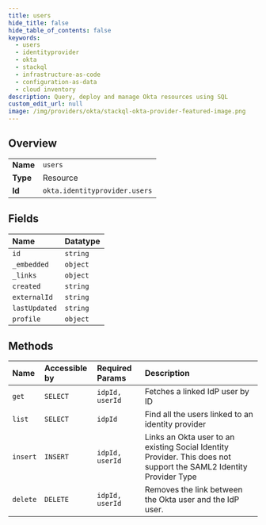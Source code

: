 ```yaml
---
title: users
hide_title: false
hide_table_of_contents: false
keywords:
  - users
  - identityprovider
  - okta    
  - stackql
  - infrastructure-as-code
  - configuration-as-data
  - cloud inventory
description: Query, deploy and manage Okta resources using SQL
custom_edit_url: null
image: /img/providers/okta/stackql-okta-provider-featured-image.png
---
```

  
    

## Overview
<table><tbody>
<tr><td><b>Name</b></td><td><code>users</code></td></tr>
<tr><td><b>Type</b></td><td>Resource</td></tr>
<tr><td><b>Id</b></td><td><code>okta.identityprovider.users</code></td></tr>
</tbody></table>

## Fields
| Name | Datatype |
|:-----|:---------|
| `id` | `string` |
| `_embedded` | `object` |
| `_links` | `object` |
| `created` | `string` |
| `externalId` | `string` |
| `lastUpdated` | `string` |
| `profile` | `object` |
## Methods
| Name | Accessible by | Required Params | Description |
|:-----|:--------------|:----------------|:------------|
| `get` | `SELECT` | `idpId, userId` | Fetches a linked IdP user by ID |
| `list` | `SELECT` | `idpId` | Find all the users linked to an identity provider |
| `insert` | `INSERT` | `idpId, userId` | Links an Okta user to an existing Social Identity Provider. This does not support the SAML2 Identity Provider Type |
| `delete` | `DELETE` | `idpId, userId` | Removes the link between the Okta user and the IdP user. |
